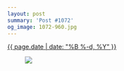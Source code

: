 ```yaml
---
layout: post
summary: 'Post #1072'
og_image: 1072-960.jpg
---
```


<div class="post">
 <time>
  <a href="/1072">
   {{ page.date | date: "%B %-d, %Y" }}
  </a>
 </time>
 <a href="/1072">
  <figure data-taken="2/16/2020">
   <img sizes="(min-width: 700px) 50vw, calc(100vw - 2rem)" src="{{ site.assets_url }}/1072-480.jpg" srcset="{{ site.assets_url }}/1072-240.jpg 240w, {{ site.assets_url }}/1072-480.jpg 480w, {{ site.assets_url }}/1072-720.jpg 720w, {{ site.assets_url }}/1072-960.jpg 960w"/>
  </figure>
 </a>
</div>
